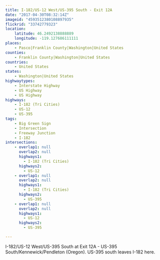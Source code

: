 ```yaml
---
title: I-182/US-12 West/US-395 South - Exit 12A
date: "2017-04-30T08:32:14Z"
imageid: "4593512380108897935"
flickrid: "33742779323"
location:
    latitude: 46.2492138888889
    longitude: -119.127686111111
places:
    - Pasco|Franklin County|Washington|United States
counties:
    - Franklin County|Washington|United States
countries:
    - United States
states:
    - Washington|United States
highwaytypes:
    - Interstate Highway
    - US Highway
    - US Highway
highways:
    - I-182 (Tri Cities)
    - US-12
    - US-395
tags:
    - Big Green Sign
    - Intersection
    - Freeway Junction
    - I-182
intersections:
    - overlap1: null
      overlap2: null
      highways1:
        - I-182 (Tri Cities)
      highways2:
        - US-12
    - overlap1: null
      overlap2: null
      highways1:
        - I-182 (Tri Cities)
      highways2:
        - US-395
    - overlap1: null
      overlap2: null
      highways1:
        - US-12
      highways2:
        - US-395

---
```

I-182/US-12 West/US-395 South at Exit 12A - US-395 South/Kennewick/Pendleton (Oregon).  US-395 south leaves I-182 here.